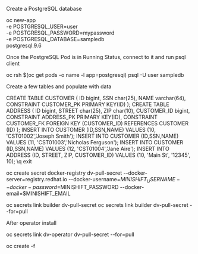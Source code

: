 Create a PostgreSQL database 
 
oc new-app \
  -e POSTGRESQL_USER=user \
  -e POSTGRESQL_PASSWORD=mypassword \
  -e POSTGRESQL_DATABASE=sampledb \
  postgresql:9.6

Once the PostgreSQL Pod is in Running Status, connect to it and run psql client

oc rsh $(oc get pods -o name -l app=postgresql)
psql -U user sampledb


Create a few tables and populate with data

CREATE TABLE CUSTOMER
(
   ID bigint,
   SSN char(25),
   NAME varchar(64),
   CONSTRAINT CUSTOMER_PK PRIMARY KEY(ID)
);
CREATE TABLE ADDRESS
(
   ID bigint,
   STREET char(25),
   ZIP char(10),
   CUSTOMER_ID bigint,
   CONSTRAINT ADDRESS_PK PRIMARY KEY(ID),
   CONSTRAINT CUSTOMER_FK FOREIGN KEY (CUSTOMER_ID) REFERENCES CUSTOMER (ID)
);
INSERT INTO CUSTOMER (ID,SSN,NAME) VALUES (10, 'CST01002','Joseph Smith');
INSERT INTO CUSTOMER (ID,SSN,NAME) VALUES (11, 'CST01003','Nicholas Ferguson');
INSERT INTO CUSTOMER (ID,SSN,NAME) VALUES (12, 'CST01004','Jane Aire');
INSERT INTO ADDRESS (ID, STREET, ZIP, CUSTOMER_ID) VALUES (10, 'Main St', '12345', 10);
\q
exit




oc create secret docker-registry dv-pull-secret --docker-server=registry.redhat.io --docker-username=$MINISHIFT_USERNAME --docker-password=$MINISHIFT_PASSWORD --docker-email=$MINISHIFT_EMAIL

oc secrets link builder dv-pull-secret
oc secrets link builder dv-pull-secret --for=pull


After operator install

oc secrets link dv-operator dv-pull-secret --for=pull





oc create -f 



